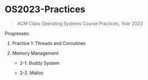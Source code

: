 # OS2023-Practices

> ACM Class Operating Systems Course Practices, Year 2023

Progresses:

1. Practice 1: Threads and Coroutines

2. Memory Management

    - 2-1. Buddy System

    - 2-2. Malloc
